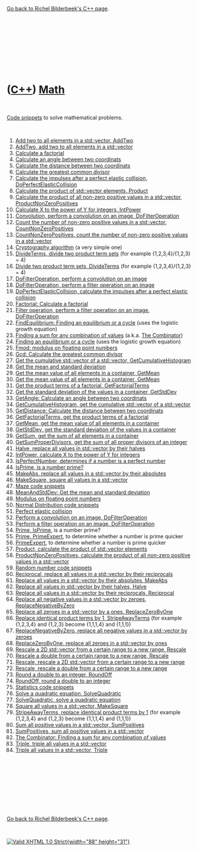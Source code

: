 

[Go back to Richel Bilderbeek's C++ page](Cpp.htm).

 

 

 

 

 

([C++](Cpp.htm)) [Math](CppMath.htm)
====================================

 

[Code snippets](CppCodeSnippets.htm) to solve mathematical problems.

 

1.  [Add two to all elements in a std::vector, AddTwo](CppAddTwo.htm)
2.  [AddTwo, add two to all elements in a std::vector](CppAddTwo.htm)
3.  [Calculate a factorial](CppFactorial.htm)
4.  [Calculate an angle between two coordinats](CppGetAngle.htm)
5.  [Calculate the distance between two coordinats](CppGetDistance.htm)
6.  [Calculate the greatest common divisor](CppGcd.htm)
7.  [Calculate the impulses after a perfect elastic collision,
    DoPerfectElasticCollision](CppDoPerfectElasticCollision.htm)
8.  [Calculate the product of std::vector elements,
    Product](CppProduct.htm)
9.  [Calculate the product of all non-zero positive values in a
    std::vector,
    ProductNonZeroPositives](CppProductNonZeroPositives.htm)
10. [Calculate X to the power of Y for integers,
    IntPower](CppIntPower.htm)
11. [Convolution, perform a convolution on an image,
    DoFilterOperation](CppDoFilterOperation.htm)
12. [Count the number of non-zero positive values in a std::vector,
    CountNonZeroPositives](CppCountNonZeroPositives.htm)
13. [CountNonZeroPositives, count the number of non-zero positive values
    in a std::vector](CppCountNonZeroPositives.htm)
14. [Cryptography algorithm](CppCryptography.htm) (a very simple one)
15. [DivideTerms, divide two product term sets](CppDivideTerms.htm) (for
    example {1,2,3,4}/{1,2,3} = 4)
16. [Divide two product term sets, DivideTerms](CppDivideTerms.htm) (for
    example {1,2,3,4}/{1,2,3} = 4)
17. [DoFilterOperation, perform a convolution on an
    image](CppDoFilterOperation.htm)
18. [DoFilterOperation, perform a filter operation on an
    image](CppDoFilterOperation.htm)
19. [DoPerfectElasticCollision, calculate the impulses after a perfect
    elastic collision](CppDoPerfectElasticCollision.htm)
20. [Factorial: Calculate a factorial](CppFactorial.htm)
21. [Filter operation, perform a filter operation on an image,
    DoFilterOperation](CppDoFilterOperation.htm)
22. [FindEquilibrium: Finding an equilibrium or a
    cycle](CppFindEquilibrium.htm) (uses the logistic growth equation)
23. [Finding a sum for any combination of
    values](ToolCombinator.htm) (a.k.a. [The
    Combinator](ToolCombinator.htm))
24. [Finding an equilibrium or a cycle](CppFindEquilibrium.htm) (uses
    the logistic growth equation)
25. [Fmod: modulus on floating point numbers](CppFmod.htm)
26. [Gcd: Calculate the greatest common divisor](CppGcd.htm)
27. [Get the cumulative std::vector of a std::vector,
    GetCumulativeHistogram](CppGetCumulativeHistogram.htm)
28. [Get the mean and standard deviation](CppMeanAndStdDev.htm)
29. [Get the mean value of all elements in a container,
    GetMean](CppGetMean.htm)
30. [Get the mean value of all elements in a container,
    GetMean](CppGetMean.htm)
31. [Get the product terms of a factorial,
    GetFactorialTerms](CppGetFactorialTerms.htm)
32. [Get the standard deviation of the values in a container,
    GetStdDev](CppGetStdDev.htm)
33. [GetAngle: Calculate an angle between two
    coordinats](CppGetAngle.htm)
34. [GetCumulativeHistogram, get the cumulative std::vector of a
    std::vector](CppGetCumulativeHistogram.htm)
35. [GetDistance: Calculate the distance between two
    coordinats](CppGetDistance.htm)
36. [GetFactorialTerms, get the product terms of a
    factorial](CppGetFactorialTerms.htm)
37. [GetMean, get the mean value of all elements in a
    container](CppGetMean.htm)
38. [GetStdDev, get the standard deviation of the values in a
    container](CppGetStdDev.htm)
39. [GetSum, get the sum of all elements in a container](CppGetSum.htm)
40. [GetSumProperDivisors, get the sum of all proper divisors of an
    integer](CppGetSumProperDivisors.htm)
41. [Halve, replace all values in std::vector by their
    halves](CppHalve.htm)
42. [IntPower, calculate X to the power of Y for
    integers](CppIntPower.htm)
43. [IsPerfectNumber, determines if a number is a perfect
    number](CppIsPerfectNumber.htm)
44. [IsPrime, is a number prime?](CppIsPrime.htm)
45. [MakeAbs, replace all values in a std::vector by their
    absolutes](CppMakeAbs.htm)
46. [MakeSquare, square all values in a std::vector](CppMakeSquare.htm)
47. [Maze code snippets](CppMaze.htm)
48. [MeanAndStdDev: Get the mean and standard
    deviation](CppMeanAndStdDev.htm)
49. [Modulus on floating point numbers](CppFmod.htm)
50. [Normal Distribution code snippets](CppNormalDistribution.htm)
51. [Perfect elastic collision](CppDoPerfectElasticCollision.htm)
52. [Perform a convolution on an image,
    DoFilterOperation](CppDoFilterOperation.htm)
53. [Perform a filter operation on an image,
    DoFilterOperation](CppDoFilterOperation.htm)
54. [Prime, IsPrime](CppIsPrime.htm), is a number prime?
55. [Prime, PrimeExpert](CppPrimeExpert.htm), to determine whether a
    number is prime quicker
56. [PrimeExpert](CppPrimeExpert.htm), to determine whether a number is
    prime quicker
57. [Product, calculate the product of std::vector
    elements](CppProduct.htm)
58. [ProductNonZeroPositives, calculate the product of all non-zero
    positive values in a std::vector](CppProductNonZeroPositives.htm)
59. [Random number code snippets](CppRandomNumber.htm)
60. [Reciprocal, replace all values in a std::vector by their
    reciprocals](CppReciprocal.htm)
61. [Replace all values in a std::vector by their absolutes,
    MakeAbs](CppMakeAbs.htm)
62. [Replace all values in std::vector by their halves,
    Halve](CppHalve.htm)
63. [Replace all values in a std::vector by their reciprocals,
    Reciprocal](CppReciprocal.htm)
64. [Replace all negative values in a std::vector by zeroes,
    ReplaceNegativeByZero](CppReplaceNegativeByZero.htm)
65. [Replace all zeroes in a std::vector by a ones,
    ReplaceZeroByOne](CppReplaceZeroByOne.htm)
66. [Replace identical product terms by 1,
    StripeAwayTerms](CppStripeAwayTerms.htm) (for example {1,2,3,4} and
    {1,2,3} become {1,1,1,4} and {1,1,1})
67. [ReplaceNegativeByZero, replace all negative values in a std::vector
    by zeroes](CppReplaceNegativeByZero.htm)
68. [ReplaceZeroByOne, replace all zeroes in a std::vector by
    ones](CppReplaceZeroByOne.htm)
69. [Rescale a 2D std::vector from a certain range to a new range,
    Rescale](CppRescale.htm)
70. [Rescale a double from a certain range to a new range,
    Rescale](CppRescale.htm)
71. [Rescale, rescale a 2D std::vector from a certain range to a new
    range](CppRescale.htm)
72. [Rescale, rescale a double from a certain range to a new
    range](CppRescale.htm)
73. [Round a double to an integer, RoundOff](CppRoundOff.htm)
74. [RoundOff, round a double to an integer](CppRoundOff.htm)
75. [Statistics code snippets](CppStatistics.htm)
76. [Solve a quadratic equation, SolveQuadratic](CppSolveQuadratic.htm)
77. [SolveQuadratic, solve a quadratic equation](CppSolveQuadratic.htm)
78. [Square all values in a std::vector, MakeSquare](CppMakeSquare.htm)
79. [StripeAwayTerms, replace identical product terms by
    1](CppStripeAwayTerms.htm) (for example {1,2,3,4} and {1,2,3} become
    {1,1,1,4} and {1,1,1})
80. [Sum all positive values in a std::vector,
    SumPositives](CppSumPositives.htm)
81. [SumPositives, sum all positive values in a
    std::vector](CppSumPositives.htm)
82. [The Combinator: Finding a sum for any combination of
    values](ToolCombinator.htm)
83. [Triple, triple all values in a std::vector](CppTriple.htm)
84. [Triple all values in a std::vector, Triple](CppTriple.htm)

 

 

 

 

 

[Go back to Richel Bilderbeek's C++ page](Cpp.htm).



 

[![Valid XHTML 1.0 Strict](valid-xhtml10.png){width="88"
height="31"}](http://validator.w3.org/check?uri=referer)
